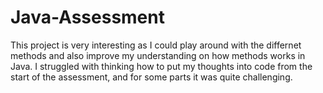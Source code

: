 # Java-Assessment

This project is very interesting as I could play around with the differnet methods and also improve my understanding on how methods works in Java.
I struggled with thinking how to put my thoughts into code from the start of the assessment, and for some parts it was quite challenging.
